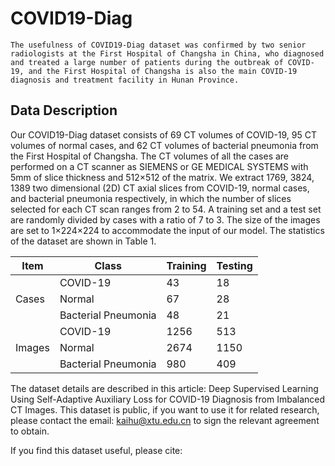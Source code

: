 # COVID19-Diag
`The usefulness of COVID19-Diag dataset was confirmed by two senior radiologists at the First Hospital of Changsha in China, who diagnosed and treated a large number of patients during the outbreak of COVID-19, and the First Hospital of Changsha is also the main COVID-19 diagnosis and treatment facility in Hunan Province.`

Data Description
----
Our COVID19-Diag dataset consists of 69 CT volumes of COVID-19, 95 CT volumes of normal cases, and 62 CT volumes of bacterial pneumonia from the First Hospital of Changsha.
The CT volumes of all the cases are performed on a CT scanner as SIEMENS or GE MEDICAL SYSTEMS with 5mm of slice thickness and 512×512 of the matrix. We extract 1769, 3824, 1389 two dimensional (2D) CT axial slices from COVID-19, normal cases, and bacterial pneumonia respectively, in which the number of slices selected for each CT scan ranges from 2 to 54. A training set and a test set are randomly divided by cases with a ratio of 7 to 3. The size of the images are set to 1×224×224 to accommodate the input of our model. The statistics of the dataset are shown in Table 1. 

| Item | Class | Training | Testing |
| ----- | ----- | ----- | ----- |
|| COVID-19 | 43 | 18 |
| Cases | Normal | 67 | 28 |
|| Bacterial Pneumonia | 48 | 21 |
|| COVID-19 | 1256 | 513 |
| Images | Normal | 2674 | 1150 |
|| Bacterial Pneumonia | 980 | 409 |


The dataset details are described in this article: Deep Supervised Learning Using Self-Adaptive Auxiliary Loss for COVID-19 Diagnosis from Imbalanced CT Images. This dataset is public, if you want to use it for related research, please contact the email: kaihu@xtu.edu.cn to sign the relevant agreement to obtain.

If you find this dataset useful, please cite:
